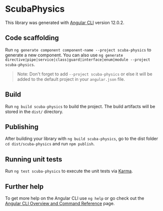 # ScubaPhysics

This library was generated with [Angular CLI](https://github.com/angular/angular-cli) version 12.0.2.

## Code scaffolding

Run `ng generate component component-name --project scuba-physics` to generate a new component. You can also use `ng generate directive|pipe|service|class|guard|interface|enum|module --project scuba-physics`.
> Note: Don't forget to add `--project scuba-physics` or else it will be added to the default project in your `angular.json` file. 

## Build

Run `ng build scuba-physics` to build the project. The build artifacts will be stored in the `dist/` directory.

## Publishing

After building your library with `ng build scuba-physics`, go to the dist folder `cd dist/scuba-physics` and run `npm publish`.

## Running unit tests

Run `ng test scuba-physics` to execute the unit tests via [Karma](https://karma-runner.github.io).

## Further help

To get more help on the Angular CLI use `ng help` or go check out the [Angular CLI Overview and Command Reference](https://angular.io/cli) page.
